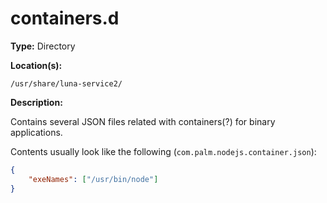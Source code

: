 # containers.d

**Type:** Directory

**Location(s):**

```
/usr/share/luna-service2/
```

**Description:**

Contains several JSON files related with containers(?) for binary applications.

Contents usually look like the following (`com.palm.nodejs.container.json`):

```json
{
	"exeNames": ["/usr/bin/node"]
}
```